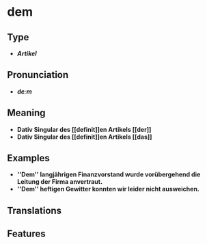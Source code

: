 # dem
## Type
- _**Artikel**_
## Pronunciation
- _**deːm**_
## Meaning
- **Dativ Singular des [[definit]]en Artikels [[der]]**
- **Dativ Singular des [[definit]]en Artikels [[das]]**
## Examples
- **''Dem'' langjährigen Finanzvorstand wurde vorübergehend die Leitung der Firma anvertraut.**
- **''Dem'' heftigen Gewitter konnten wir leider nicht ausweichen.**
## Translations
## Features

